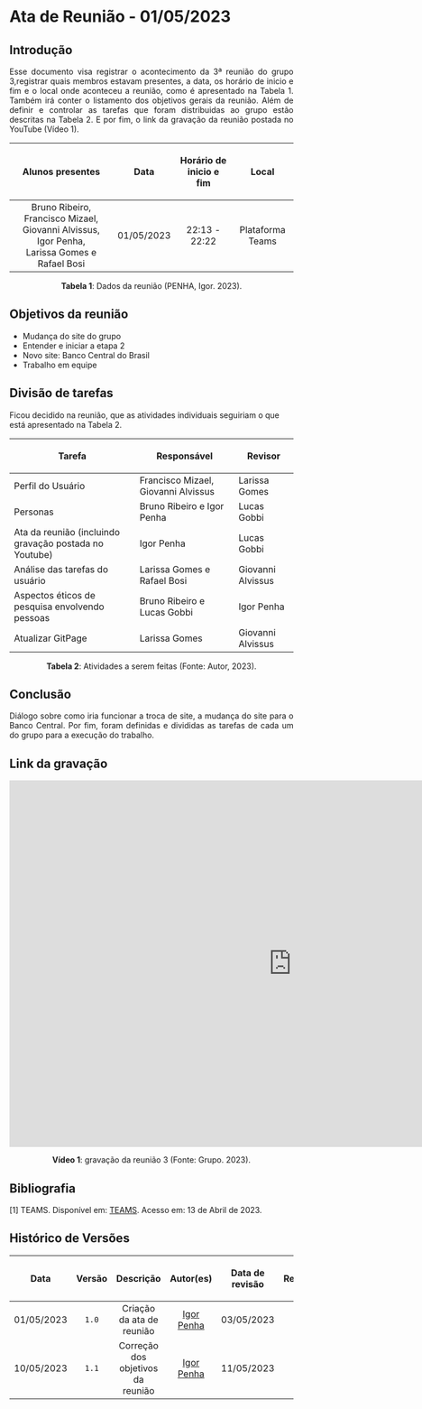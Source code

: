 <div class="body">

# Ata de Reunião - 01/05/2023

## Introdução

<p align="justify">
Esse documento visa registrar o acontecimento da 3ª reunião do grupo 3,registrar quais membros estavam presentes, a data, os horário de inicio e fim e o local onde aconteceu a reunião, como é apresentado na Tabela 1. Também irá conter o listamento dos objetivos gerais da reunião. Além de definir e controlar as tarefas que foram distribuidas ao grupo estão descritas na Tabela 2. E por fim, o link da gravação da reunião postada no YouTube (Vídeo 1).
</p>

| <p align="center">Alunos presentes</p> | <p align="center">Data</p> | <p align="center">Horário de inicio e fim</p> | <p align="center">Local</p> |
| :--------: | :--------: | :--------: | :--------: |
| Bruno Ribeiro, Francisco Mizael, Giovanni Alvissus, Igor Penha, </br> Larissa Gomes e Rafael Bosi| 01/05/2023 | 22:13 - 22:22 | Plataforma Teams |

<div style="text-align: center">
<p> <b>Tabela 1</b>: Dados da reunião (PENHA, Igor. 2023). </p>
</div>


## Objetivos da reunião

- Mudança do site do grupo
- Entender e iniciar a etapa 2
- Novo site: Banco Central do Brasil
- Trabalho em equipe


## Divisão de tarefas

Ficou decidido na reunião, que as atividades individuais seguiriam o que está apresentado na Tabela 2.

| <p align="center">Tarefa</p> | <p align="center">Responsável</p> | <p align="center">Revisor</p> |
| ------ | ----------- | ------- |
| Perfil do Usuário | Francisco Mizael, Giovanni Alvissus | Larissa Gomes |
| Personas | Bruno Ribeiro e Igor Penha | Lucas Gobbi |
| Ata da reunião (incluindo gravação postada no Youtube) | Igor Penha | Lucas Gobbi |
| Análise das tarefas do usuário | Larissa Gomes e Rafael Bosi | Giovanni Alvissus |
| Aspectos éticos de pesquisa envolvendo pessoas| Bruno Ribeiro e Lucas Gobbi | Igor Penha |
| Atualizar GitPage | Larissa Gomes | Giovanni Alvissus |


<div style="text-align: center">
<p> <b>Tabela 2</b>: Atividades a serem feitas (Fonte: Autor, 2023). </p>
</div>

## Conclusão

<p align="justify">Diálogo sobre como iria funcionar a troca de site, a mudança do site para o Banco Central. Por fim, foram definidas e divididas as tarefas de cada um do grupo para a execução do trabalho.</p>

## Link da gravação

<iframe width="1000vw" height="650vh" src="https://www.youtube.com/embed/oEAV1PjpIh8" title="Reunião 3" frameborder="0" allow="accelerometer; autoplay; clipboard-write; encrypted-media; gyroscope; picture-in-picture" allowfullscreen=""></iframe>
<div align="center">
<p> <b>Vídeo 1</b>: gravação da reunião 3 (Fonte: Grupo. 2023).</p>
</div>


## Bibliografia
[1] TEAMS. Disponível em: [TEAMS](https://teams.microsoft.com/). Acesso em: 13 de Abril de 2023.

## Histórico de Versões

| <p align="center">Data</p> | <p align="center">Versão</p> | <p align="center">Descrição</p> | <p align="center">Autor(es)</p> | <p align="center">Data de revisão</p> | <p align="center">Revisor(es)</p> |
| :--:       | :----: | :-------: | :---: | :-------------: | :-----: |
| 01/05/2023 | `1.0`  | Criação da ata de reunião | [Igor Penha](https://github.com/igorpenhaa)  | 03/05/2023 | [Bruno Ribeiro](https://github.com/runoribeiroo) |
| 10/05/2023 | `1.1`  | Correção dos objetivos da reunião | [Igor Penha](https://github.com/igorpenhaa)  | 11/05/2023 | [Bruno Ribeiro](https://github.com/runoribeiroo) |

</div>
